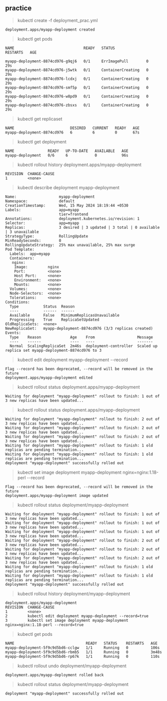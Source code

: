 ## practice

> kubectl create -f deployment_prac.yml 

``` deployment.apps/myapp-deployment created ```

> kubectl get pods

```
NAME                               READY   STATUS              RESTARTS   AGE

myapp-deployment-8874cd976-g9qj6   0/1     ErrImagePull        0          29s
myapp-deployment-8874cd976-j5wtk   0/1     ContainerCreating   0          29s
myapp-deployment-8874cd976-lcdxj   0/1     ContainerCreating   0          29s
myapp-deployment-8874cd976-smf5p   0/1     ContainerCreating   0          29s
myapp-deployment-8874cd976-w8pd9   0/1     ContainerCreating   0          29s
myapp-deployment-8874cd976-zbsxs   0/1     ContainerCreating   0          29s

```
> kubectl get replicaset

```
NAME                         DESIRED   CURRENT   READY   AGE
myapp-deployment-8874cd976   6         6         0       67s

```
> kubectl get deployment

```
NAME               READY   UP-TO-DATE   AVAILABLE   AGE
myapp-deployment   0/6     6            0           96s

```
> kubectl rollout history deployment.apps/myapp-deployment 

```
REVISION  CHANGE-CAUSE
1         <none>

```
> kubectl describe deployment myapp-deployment

```
Name:                   myapp-deployment
Namespace:              default
CreationTimestamp:      Wed, 15 May 2024 18:19:44 +0530
Labels:                 app=myapp
                        tier=frontend
Annotations:            deployment.kubernetes.io/revision: 1
Selector:               app=myapp
Replicas:               3 desired | 3 updated | 3 total | 0 available | 3 unavailable
StrategyType:           RollingUpdate
MinReadySeconds:        0
RollingUpdateStrategy:  25% max unavailable, 25% max surge
Pod Template:
  Labels:  app=myapp
  Containers:
   nginx:
    Image:         nginx
    Port:          <none>
    Host Port:     <none>
    Environment:   <none>
    Mounts:        <none>
  Volumes:         <none>
  Node-Selectors:  <none>
  Tolerations:     <none>
Conditions:
  Type           Status  Reason
  ----           ------  ------
  Available      False   MinimumReplicasUnavailable
  Progressing    True    ReplicaSetUpdated
OldReplicaSets:  <none>
NewReplicaSet:   myapp-deployment-8874cd976 (3/3 replicas created)
Events:
  Type    Reason             Age    From                   Message
  ----    ------             ----   ----                   -------
  Normal  ScalingReplicaSet  2m46s  deployment-controller  Scaled up replica set myapp-deployment-8874cd976 to 3

```
> kubectl edit deployment myapp-deployment --record

```
Flag --record has been deprecated, --record will be removed in the future
deployment.apps/myapp-deployment edited

```
> kubectl rollout status deployment.apps/myapp-deployment 
```
Waiting for deployment "myapp-deployment" rollout to finish: 1 out of 3 new replicas have been updated...

```
> kubectl rollout status deployment.apps/myapp-deployment 

```
Waiting for deployment "myapp-deployment" rollout to finish: 2 out of 3 new replicas have been updated...
Waiting for deployment "myapp-deployment" rollout to finish: 2 out of 3 new replicas have been updated...
Waiting for deployment "myapp-deployment" rollout to finish: 2 out of 3 new replicas have been updated...
Waiting for deployment "myapp-deployment" rollout to finish: 1 old replicas are pending termination...
Waiting for deployment "myapp-deployment" rollout to finish: 1 old replicas are pending termination...
deployment "myapp-deployment" successfully rolled out

```
> kubectl set image deployment myapp-deployment nginx=nginx:1.18-perl --record

```
Flag --record has been deprecated, --record will be removed in the future
deployment.apps/myapp-deployment image updated

```

> kubectl rollout status deployment/myapp-deployment

```
Waiting for deployment "myapp-deployment" rollout to finish: 1 out of 3 new replicas have been updated...
Waiting for deployment "myapp-deployment" rollout to finish: 1 out of 3 new replicas have been updated...
Waiting for deployment "myapp-deployment" rollout to finish: 1 out of 3 new replicas have been updated...
Waiting for deployment "myapp-deployment" rollout to finish: 2 out of 3 new replicas have been updated...
Waiting for deployment "myapp-deployment" rollout to finish: 2 out of 3 new replicas have been updated...
Waiting for deployment "myapp-deployment" rollout to finish: 2 out of 3 new replicas have been updated...
Waiting for deployment "myapp-deployment" rollout to finish: 1 old replicas are pending termination...
Waiting for deployment "myapp-deployment" rollout to finish: 1 old replicas are pending termination...
deployment "myapp-deployment" successfully rolled out

```

> kubectl rollout history deployment/myapp-deployment

```
deployment.apps/myapp-deployment 
REVISION  CHANGE-CAUSE
1         <none>
2         kubectl edit deployment myapp-deployment --record=true
3         kubectl set image deployment myapp-deployment nginx=nginx:1.18-perl --record=true

```
> kubectl get pods

```
NAME                                READY   STATUS    RESTARTS   AGE
myapp-deployment-5f9c9d5bd6-cclgw   1/1     Running   0          106s
myapp-deployment-5f9c9d5bd6-rbmb5   1/1     Running   0          3m48s
myapp-deployment-5f9c9d5bd6-rp67k   1/1     Running   0          110s

```


>  kubectl rollout undo deployment/myapp-deployment 

```
deployment.apps/myapp-deployment rolled back

```
> kubectl rollout status deployment/myapp-deployment

``` deployment "myapp-deployment" successfully rolled out ```

